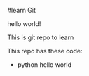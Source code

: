 #learn Git

hello world!

This is git repo to learn

This repo has these code:
  - python hello world
